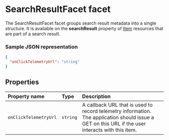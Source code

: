 # SearchResultFacet facet
The SearchResultFacet facet groups search result metadata into a single structure.
It is available on the **searchResult** property of [Item][item-resource] resources that
are part of a search result.

### Sample JSON representation

<!-- { "blockType": "resource", "@odata.type": "oneDrive.searchResult" } -->
```json
{
  "onClickTelemetryUrl": "string"
}
```

## Properties

| Property name         | Type     | Description                                                                                                                             |
|:----------------------|:---------|:----------------------------------------------------------------------------------------------------------------------------------------|
| `onClickTelemetryUrl` | `string` | A callback URL that is used to record telemetry information. The application should issue a GET on this URL if the user interacts with this item. |

[item-resource]: ../resources/item.md

<!-- {
  "type": "#page.annotation",
  "description": "The search result facet indicates an item is from a search.",
  "keywords": "search result facet",
  "section": "documentation",
  "tocPath": "Facets/Search result"
} -->

